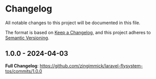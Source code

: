# Changelog

All notable changes to this project will be documented in this file.

The format is based on [Keep a Changelog](https://keepachangelog.com/en/1.0.0/),
and this project adheres to [Semantic Versioning](https://semver.org/spec/v2.0.0.html).

<!-- changelog-linker -->
## 1.0.0 - 2024-04-03

**Full Changelog**: https://github.com/zingimmick/laravel-flysystem-tos/commits/1.0.0
